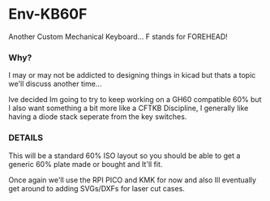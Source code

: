 # Env-KB60F
 Another Custom Mechanical Keyboard... F stands for FOREHEAD!

### Why?
I may or may not be addicted to designing things in kicad but thats a topic we'll discuss another time...

Ive decided Im going to try to keep working on a GH60 compatible 60% but I also want something a bit more like a CFTKB Discipline, I generally like having a diode stack seperate from the key switches.


### DETAILS
This will be a standard 60% ISO layout so you should be able to get a generic 60% plate made or bought and It'll fit.

Once again we'll use the RPI PICO and KMK for now and also Ill eventually get around to adding SVGs/DXFs for laser cut cases.
